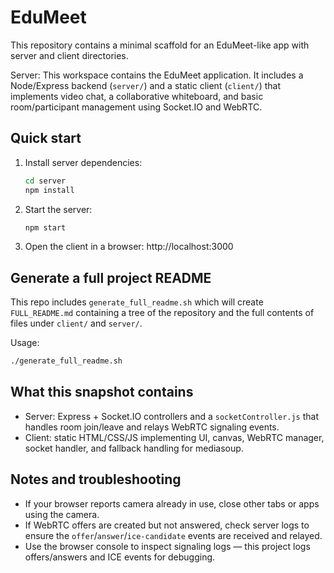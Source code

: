 # EduMeet 
This repository contains a minimal scaffold for an EduMeet-like app with server and client directories.

Server:
This workspace contains the EduMeet application. It includes a Node/Express backend (`server/`) and a static client (`client/`) that implements video chat, a collaborative whiteboard, and basic room/participant management using Socket.IO and WebRTC.

Quick start
-----------

1. Install server dependencies:

   ```bash
   cd server
   npm install
   ```

2. Start the server:

   ```bash
   npm start
   ```

3. Open the client in a browser: http://localhost:3000

Generate a full project README
------------------------------

This repo includes `generate_full_readme.sh` which will create `FULL_README.md` containing a tree of the repository and the full contents of files under `client/` and `server/`.

Usage:

```bash
./generate_full_readme.sh
```

What this snapshot contains
--------------------------

- Server: Express + Socket.IO controllers and a `socketController.js` that handles room join/leave and relays WebRTC signaling events.
- Client: static HTML/CSS/JS implementing UI, canvas, WebRTC manager, socket handler, and fallback handling for mediasoup.

Notes and troubleshooting
-------------------------
- If your browser reports camera already in use, close other tabs or apps using the camera.
- If WebRTC offers are created but not answered, check server logs to ensure the `offer`/`answer`/`ice-candidate` events are received and relayed.
- Use the browser console to inspect signaling logs — this project logs offers/answers and ICE events for debugging.

